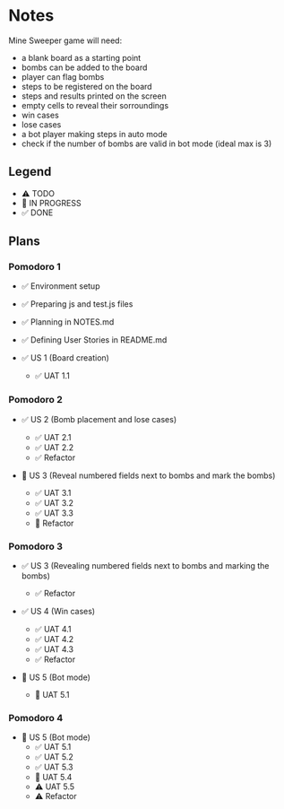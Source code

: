 # Notes

Mine Sweeper game will need:

- a blank board as a starting point
- bombs can be added to the board
- player can flag bombs
- steps to be registered on the board
- steps and results printed on the screen
- empty cells to reveal their sorroundings
- win cases
- lose cases
- a bot player making steps in auto mode
- check if the number of bombs are valid in bot mode (ideal max is 3)

## Legend

- ⚠ TODO
- 🚧 IN PROGRESS
- ✅ DONE

## Plans

### Pomodoro 1

- ✅ Environment setup
- ✅ Preparing js and test.js files
- ✅ Planning in NOTES.md
- ✅ Defining User Stories in README.md

- ✅ US 1 (Board creation)
  - ✅ UAT 1.1

### Pomodoro 2

- ✅ US 2 (Bomb placement and lose cases)

  - ✅ UAT 2.1
  - ✅ UAT 2.2
  - ✅ Refactor

- 🚧 US 3 (Reveal numbered fields next to bombs and mark the bombs)
  - ✅ UAT 3.1
  - ✅ UAT 3.2
  - ✅ UAT 3.3
  - 🚧 Refactor

### Pomodoro 3

- ✅ US 3 (Revealing numbered fields next to bombs and marking the bombs)

  - ✅ Refactor

- ✅ US 4 (Win cases)

  - ✅ UAT 4.1
  - ✅ UAT 4.2
  - ✅ UAT 4.3
  - ✅ Refactor

- 🚧 US 5 (Bot mode)
  - 🚧 UAT 5.1

### Pomodoro 4

- 🚧 US 5 (Bot mode)
  - ✅ UAT 5.1
  - ✅ UAT 5.2
  - ✅ UAT 5.3
  - 🚧 UAT 5.4
  - ⚠ UAT 5.5
  - ⚠ Refactor
